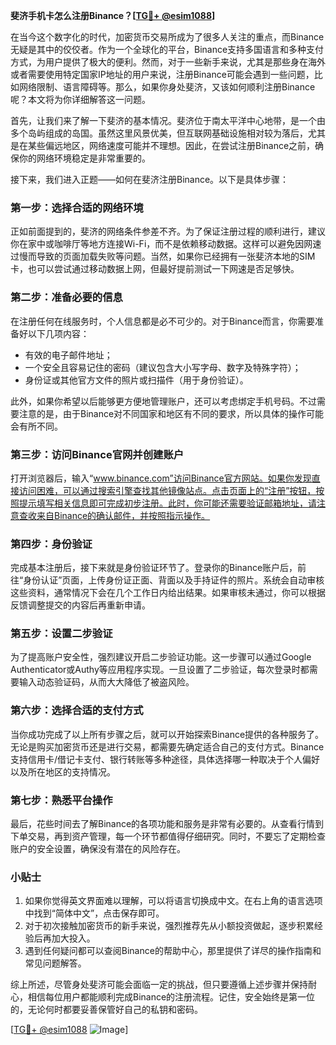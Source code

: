 **斐济手机卡怎么注册Binance？[[TG💪+ @esim1088](https://t.me/s/esim1088)]**

在当今这个数字化的时代，加密货币交易所成为了很多人关注的重点，而Binance无疑是其中的佼佼者。作为一个全球化的平台，Binance支持多国语言和多种支付方式，为用户提供了极大的便利。然而，对于一些新手来说，尤其是那些身在海外或者需要使用特定国家IP地址的用户来说，注册Binance可能会遇到一些问题，比如网络限制、语言障碍等。那么，如果你身处斐济，又该如何顺利注册Binance呢？本文将为你详细解答这一问题。

首先，让我们来了解一下斐济的基本情况。斐济位于南太平洋中心地带，是一个由多个岛屿组成的岛国。虽然这里风景优美，但互联网基础设施相对较为落后，尤其是在某些偏远地区，网络速度可能并不理想。因此，在尝试注册Binance之前，确保你的网络环境稳定是非常重要的。

接下来，我们进入正题——如何在斐济注册Binance。以下是具体步骤：

### **第一步：选择合适的网络环境**
正如前面提到的，斐济的网络条件参差不齐。为了保证注册过程的顺利进行，建议你在家中或咖啡厅等地方连接Wi-Fi，而不是依赖移动数据。这样可以避免因网速过慢而导致的页面加载失败等问题。当然，如果你已经拥有一张斐济本地的SIM卡，也可以尝试通过移动数据上网，但最好提前测试一下网速是否足够快。

### **第二步：准备必要的信息**
在注册任何在线服务时，个人信息都是必不可少的。对于Binance而言，你需要准备好以下几项内容：
- 有效的电子邮件地址；
- 一个安全且容易记住的密码（建议包含大小写字母、数字及特殊字符）；
- 身份证或其他官方文件的照片或扫描件（用于身份验证）。

此外，如果你希望以后能够更方便地管理账户，还可以考虑绑定手机号码。不过需要注意的是，由于Binance对不同国家和地区有不同的要求，所以具体的操作可能会有所不同。

### **第三步：访问Binance官网并创建账户**
打开浏览器后，输入“www.binance.com”访问Binance官方网站。如果你发现直接访问困难，可以通过搜索引擎查找其他镜像站点。点击页面上的“注册”按钮，按照提示填写相关信息即可完成初步注册。此时，你可能还需要验证邮箱地址，请注意查收来自Binance的确认邮件，并按照指示操作。

### **第四步：身份验证**
完成基本注册后，接下来就是身份验证环节了。登录你的Binance账户后，前往“身份认证”页面，上传身份证正面、背面以及手持证件的照片。系统会自动审核这些资料，通常情况下会在几个工作日内给出结果。如果审核未通过，你可以根据反馈调整提交的内容后再重新申请。

### **第五步：设置二步验证**
为了提高账户安全性，强烈建议开启二步验证功能。这一步骤可以通过Google Authenticator或Authy等应用程序实现。一旦设置了二步验证，每次登录时都需要输入动态验证码，从而大大降低了被盗风险。

### **第六步：选择合适的支付方式**
当你成功完成了以上所有步骤之后，就可以开始探索Binance提供的各种服务了。无论是购买加密货币还是进行交易，都需要先确定适合自己的支付方式。Binance支持信用卡/借记卡支付、银行转账等多种途径，具体选择哪一种取决于个人偏好以及所在地区的支持情况。

### **第七步：熟悉平台操作**
最后，花些时间去了解Binance的各项功能和服务是非常有必要的。从查看行情到下单交易，再到资产管理，每一个环节都值得仔细研究。同时，不要忘了定期检查账户的安全设置，确保没有潜在的风险存在。

### **小贴士**
1. 如果你觉得英文界面难以理解，可以将语言切换成中文。在右上角的语言选项中找到“简体中文”，点击保存即可。
2. 对于初次接触加密货币的新手来说，强烈推荐先从小额投资做起，逐步积累经验后再加大投入。
3. 遇到任何疑问都可以查阅Binance的帮助中心，那里提供了详尽的操作指南和常见问题解答。

综上所述，尽管身处斐济可能会面临一定的挑战，但只要遵循上述步骤并保持耐心，相信每位用户都能顺利完成Binance的注册流程。记住，安全始终是第一位的，无论何时都要妥善保管好自己的私钥和密码。

[[TG💪+ @esim1088](https://t.me/s/esim1088) ![Image](https://i.postimg.cc/4NQfJmqS/Snipaste-2025-05-13-00-14-12.png)]